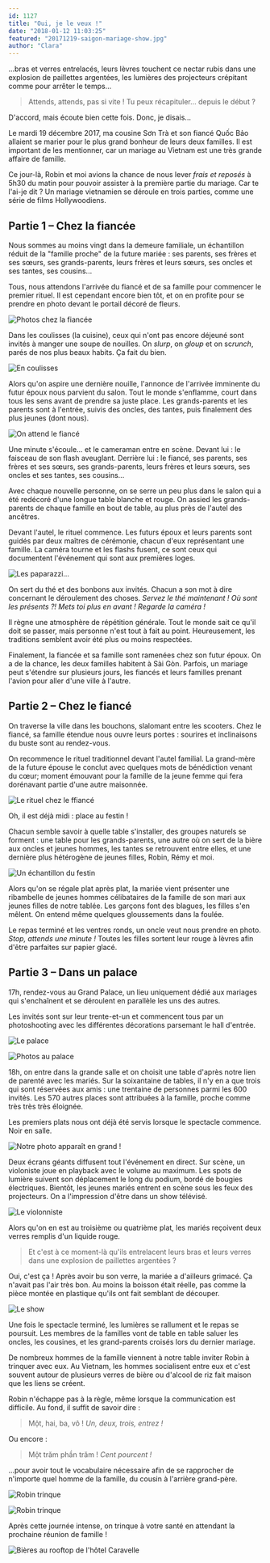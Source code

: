 ```yaml
---
id: 1127
title: "Oui, je le veux !"
date: "2018-01-12 11:03:25"
featured: "20171219-saigon-mariage-show.jpg"
author: "Clara"
---
```


...bras et verres entrelacés, leurs lèvres touchent ce nectar rubis dans une
explosion de paillettes argentées, les lumières des projecteurs crépitant comme
pour arrêter le temps...

> Attends, attends, pas si vite ! Tu peux récapituler... depuis le début ?

D'accord, mais écoute bien cette fois. Donc, je disais...

Le mardi 19 décembre 2017, ma cousine Sơn Trà et son fiancé Quốc Bảo allaient se
marier pour le plus grand bonheur de leurs deux familles. Il est important de
les mentionner, car un mariage au Vietnam est une très grande affaire de
famille.

Ce jour-là, Robin et moi avions la chance de nous lever _frais et reposés_ à
5h30 du matin pour pouvoir assister à la première partie du mariage. Car te
l'ai-je dit ? Un mariage vietnamien se déroule en trois parties, comme une série
de films Hollywoodiens.

## Partie 1 – Chez la fiancée

Nous sommes au moins vingt dans la demeure familiale, un échantillon réduit de
la "famille proche" de la future mariée : ses parents, ses frères et ses sœurs,
ses grands-parents, leurs frères et leurs sœurs, ses oncles et ses tantes, ses
cousins...

Tous, nous attendons l'arrivée du fiancé et de sa famille pour commencer le
premier rituel. Il est cependant encore bien tôt, et on en profite pour se
prendre en photo devant le portail décoré de fleurs.

![Photos chez la fiancée](20171219-saigon-mariage-photos.jpg)

Dans les coulisses (la cuisine), ceux qui n'ont pas encore déjeuné sont invités
à manger une soupe de nouilles. On _slurp_, on _gloup_ et on sc*runch*, parés de
nos plus beaux habits. Ça fait du bien.

![En coulisses](20171219-saigon-mariage-coulisses.jpg "En cuisine, certains se reposent en attendant le début des festivités")

Alors qu'on aspire une dernière nouille, l'annonce de l'arrivée imminente du
futur époux nous parvient du salon. Tout le monde s'enflamme, court dans tous
les sens avant de prendre sa juste place. Les grands-parents et les parents sont
à l'entrée, suivis des oncles, des tantes, puis finalement des plus jeunes (dont
nous).

![On attend le fiancé](20171219-saigon-mariage-attente.jpg "Bien ordonnés, on attend l'arrivé du fiancé")

Une minute s'écoule... et le cameraman entre en scène. Devant lui : le faisceau
de son flash aveuglant. Derrière lui : le fiancé, ses parents, ses frères et ses
sœurs, ses grands-parents, leurs frères et leurs sœurs, ses oncles et ses
tantes, ses cousins...

Avec chaque nouvelle personne, on se serre un peu plus dans le salon qui a été
redécoré d'une longue table blanche et rouge. On assied les grands-parents de
chaque famille en bout de table, au plus près de l'autel des ancêtres.

Devant l'autel, le rituel commence. Les futurs époux et leurs parents sont
guidés par deux maîtres de cérémonie, chacun d'eux représentant une famille. La
caméra tourne et les flashs fusent, ce sont ceux qui documentent l'événement qui
sont aux premières loges.

![Les paparazzi...](20171219-saigon-mariage-paparazzi.jpg)

On sert du thé et des bonbons aux invités. Chacun a son mot à dire concernant le
déroulement des choses. _Servez le thé maintenant ! Où sont les présents ?! Mets
toi plus en avant ! Regarde la caméra !_

Il règne une atmosphère de répétition générale. Tout le monde sait ce qu'il doit
se passer, mais personne n'est tout à fait au point. Heureusement, les
traditions semblent avoir été plus ou moins respectées.

Finalement, la fiancée et sa famille sont ramenées chez son futur époux. On a de
la chance, les deux familles habitent à Sài Gòn. Parfois, un mariage peut
s'étendre sur plusieurs jours, les fiancés et leurs familles prenant l'avion
pour aller d'une ville à l'autre.

## Partie 2 – Chez le fiancé

On traverse la ville dans les bouchons, slalomant entre les scooters. Chez le
fiancé, sa famille étendue nous ouvre leurs portes : sourires et inclinaisons du
buste sont au rendez-vous.

On recommence le rituel traditionnel devant l'autel familial. La grand-mère de
la future épouse le conclut avec quelques mots de bénédiction venant du cœur;
moment émouvant pour la famille de la jeune femme qui fera dorénavant partie
d'une autre maisonnée.

![Le rituel chez le ffiancé](20171219-saigon-mariage-rituel.jpg "Le rituel continue chez le futur époux")

Oh, il est déjà midi : place au festin !

Chacun semble savoir à quelle table s'installer, des groupes naturels se forment
: une table pour les grands-parents, une autre où on sert de la bière aux oncles
et jeunes hommes, les tantes se retrouvent entre elles, et une dernière plus
hétérogène de jeunes filles, Robin, Rémy et moi.

![Un échantillon du festin](20171219-saigon-mariage-festin.jpg)

Alors qu'on se régale plat après plat, la mariée vient présenter une ribambelle
de jeunes hommes célibataires de la famille de son mari aux jeunes filles de
notre tablée. Les garçons font des blagues, les filles s'en mêlent. On entend
même quelques gloussements dans la foulée.

Le repas terminé et les ventres ronds, un oncle veut nous prendre en photo.
_Stop, attends une minute_ _!_ Toutes les filles sortent leur rouge à lèvres
afin d'être parfaites sur papier glacé.

## Partie 3 – Dans un palace

17h, rendez-vous au Grand Palace, un lieu uniquement dédié aux mariages qui
s'enchaînent et se déroulent en parallèle les uns des autres.

Les invités sont sur leur trente-et-un et commencent tous par un photoshooting
avec les différentes décorations parsemant le hall d'entrée.

![Le palace](20171219-saigon-mariage-palace.jpg "Un autre mariage se déroule à côté du nôtre")

![Photos au palace](20171219-saigon-mariage-photos-palace.jpg "Photoshooting en cours")

18h, on entre dans la grande salle et on choisit une table d'après notre lien de
parenté avec les mariés. Sur la soixantaine de tables, il n'y en a que trois qui
sont réservées aux amis : une trentaine de personnes parmi les 600 invités. Les
570 autres places sont attribuées à la famille, proche comme très très très
éloignée.

Les premiers plats nous ont déjà été servis lorsque le spectacle commence. Noir
en salle.

![Notre photo apparaît en grand !](20171219-saigon-mariage-photo-nous.jpg "Les photos prises quelques minutes plus tôt apparaissent à l'écran. Robin dépasse tout le monde d'une bonne tête !")

Deux écrans géants diffusent tout l'événement en direct. Sur scène, un
violoniste joue en playback avec le volume au maximum. Les spots de lumière
suivent son déplacement le long du podium, bordé de bougies électriques.
Bientôt, les jeunes mariés entrent en scène sous les feux des projecteurs. On a
l'impression d'être dans un show télévisé.

![Le violonniste](20171219-saigon-mariage-violon.jpg "Le violoniste fait son playback")

Alors qu'on en est au troisième ou quatrième plat, les mariés reçoivent deux
verres remplis d'un liquide rouge.

> Et c'est à ce moment-là qu'ils entrelacent leurs bras et leurs verres dans une
> explosion de paillettes argentées ?

Oui, c'est ça ! Après avoir bu son verre, la mariée a d'ailleurs grimacé. Ça
n'avait pas l'air très bon. Au moins la boisson était réelle, pas comme la pièce
montée en plastique qu'ils ont fait semblant de découper.

![Le show](20171219-saigon-mariage-show.jpg "Les mariés posent le couteau contre la fausse pièce montée")

Une fois le spectacle terminé, les lumières se rallument et le repas se
poursuit. Les membres de la familles vont de table en table saluer les oncles,
les cousines, et les grand-parents croisés lors du dernier mariage.

De nombreux hommes de la famille viennent à notre table inviter Robin à trinquer
avec eux. Au Vietnam, les hommes socialisent entre eux et c'est souvent autour
de plusieurs verres de bière ou d'alcool de riz fait maison que les liens se
créent.

Robin n'échappe pas à la règle, même lorsque la communication est difficile. Au
fond, il suffit de savoir dire :

> Một, hai, ba, vô ! _Un, deux, trois, entrez !_

Ou encore :

> Một trăm phần trăm ! _Cent pourcent !_

...pour avoir tout le vocabulaire nécessaire afin de se rapprocher de n'importe
quel homme de la famille, du cousin à l'arrière grand-père.

![Robin trinque](20171219-saigon-mariage-robin-trinque2.jpg "On invite Robin à boire...")

![Robin trinque](20171219-saigon-mariage-robin-trinque1.jpg "...et à boire...")

Après cette journée intense, on trinque à votre santé en attendant la prochaine
réunion de famille !

![Bières au rooftop de l'hôtel Caravelle](20171225-saigon-bieres-caravelle.jpg)
